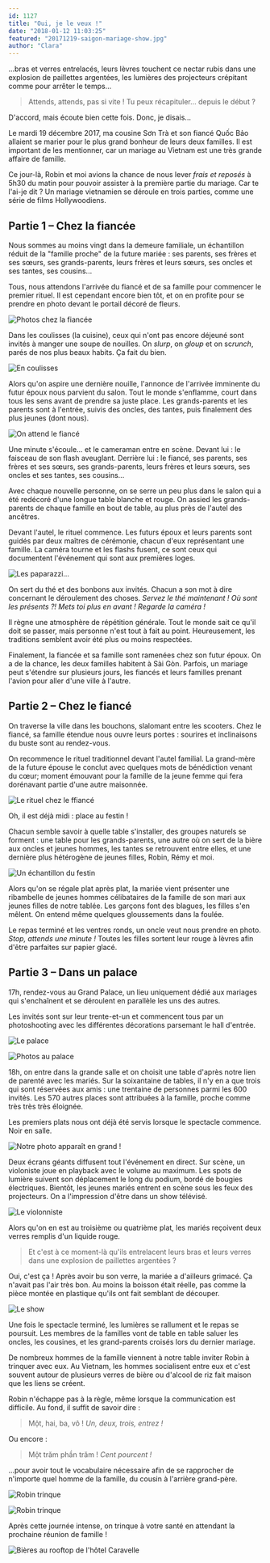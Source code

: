 ```yaml
---
id: 1127
title: "Oui, je le veux !"
date: "2018-01-12 11:03:25"
featured: "20171219-saigon-mariage-show.jpg"
author: "Clara"
---
```


...bras et verres entrelacés, leurs lèvres touchent ce nectar rubis dans une
explosion de paillettes argentées, les lumières des projecteurs crépitant comme
pour arrêter le temps...

> Attends, attends, pas si vite ! Tu peux récapituler... depuis le début ?

D'accord, mais écoute bien cette fois. Donc, je disais...

Le mardi 19 décembre 2017, ma cousine Sơn Trà et son fiancé Quốc Bảo allaient se
marier pour le plus grand bonheur de leurs deux familles. Il est important de
les mentionner, car un mariage au Vietnam est une très grande affaire de
famille.

Ce jour-là, Robin et moi avions la chance de nous lever _frais et reposés_ à
5h30 du matin pour pouvoir assister à la première partie du mariage. Car te
l'ai-je dit ? Un mariage vietnamien se déroule en trois parties, comme une série
de films Hollywoodiens.

## Partie 1 – Chez la fiancée

Nous sommes au moins vingt dans la demeure familiale, un échantillon réduit de
la "famille proche" de la future mariée : ses parents, ses frères et ses sœurs,
ses grands-parents, leurs frères et leurs sœurs, ses oncles et ses tantes, ses
cousins...

Tous, nous attendons l'arrivée du fiancé et de sa famille pour commencer le
premier rituel. Il est cependant encore bien tôt, et on en profite pour se
prendre en photo devant le portail décoré de fleurs.

![Photos chez la fiancée](20171219-saigon-mariage-photos.jpg)

Dans les coulisses (la cuisine), ceux qui n'ont pas encore déjeuné sont invités
à manger une soupe de nouilles. On _slurp_, on _gloup_ et on sc*runch*, parés de
nos plus beaux habits. Ça fait du bien.

![En coulisses](20171219-saigon-mariage-coulisses.jpg "En cuisine, certains se reposent en attendant le début des festivités")

Alors qu'on aspire une dernière nouille, l'annonce de l'arrivée imminente du
futur époux nous parvient du salon. Tout le monde s'enflamme, court dans tous
les sens avant de prendre sa juste place. Les grands-parents et les parents sont
à l'entrée, suivis des oncles, des tantes, puis finalement des plus jeunes (dont
nous).

![On attend le fiancé](20171219-saigon-mariage-attente.jpg "Bien ordonnés, on attend l'arrivé du fiancé")

Une minute s'écoule... et le cameraman entre en scène. Devant lui : le faisceau
de son flash aveuglant. Derrière lui : le fiancé, ses parents, ses frères et ses
sœurs, ses grands-parents, leurs frères et leurs sœurs, ses oncles et ses
tantes, ses cousins...

Avec chaque nouvelle personne, on se serre un peu plus dans le salon qui a été
redécoré d'une longue table blanche et rouge. On assied les grands-parents de
chaque famille en bout de table, au plus près de l'autel des ancêtres.

Devant l'autel, le rituel commence. Les futurs époux et leurs parents sont
guidés par deux maîtres de cérémonie, chacun d'eux représentant une famille. La
caméra tourne et les flashs fusent, ce sont ceux qui documentent l'événement qui
sont aux premières loges.

![Les paparazzi...](20171219-saigon-mariage-paparazzi.jpg)

On sert du thé et des bonbons aux invités. Chacun a son mot à dire concernant le
déroulement des choses. _Servez le thé maintenant ! Où sont les présents ?! Mets
toi plus en avant ! Regarde la caméra !_

Il règne une atmosphère de répétition générale. Tout le monde sait ce qu'il doit
se passer, mais personne n'est tout à fait au point. Heureusement, les
traditions semblent avoir été plus ou moins respectées.

Finalement, la fiancée et sa famille sont ramenées chez son futur époux. On a de
la chance, les deux familles habitent à Sài Gòn. Parfois, un mariage peut
s'étendre sur plusieurs jours, les fiancés et leurs familles prenant l'avion
pour aller d'une ville à l'autre.

## Partie 2 – Chez le fiancé

On traverse la ville dans les bouchons, slalomant entre les scooters. Chez le
fiancé, sa famille étendue nous ouvre leurs portes : sourires et inclinaisons du
buste sont au rendez-vous.

On recommence le rituel traditionnel devant l'autel familial. La grand-mère de
la future épouse le conclut avec quelques mots de bénédiction venant du cœur;
moment émouvant pour la famille de la jeune femme qui fera dorénavant partie
d'une autre maisonnée.

![Le rituel chez le ffiancé](20171219-saigon-mariage-rituel.jpg "Le rituel continue chez le futur époux")

Oh, il est déjà midi : place au festin !

Chacun semble savoir à quelle table s'installer, des groupes naturels se forment
: une table pour les grands-parents, une autre où on sert de la bière aux oncles
et jeunes hommes, les tantes se retrouvent entre elles, et une dernière plus
hétérogène de jeunes filles, Robin, Rémy et moi.

![Un échantillon du festin](20171219-saigon-mariage-festin.jpg)

Alors qu'on se régale plat après plat, la mariée vient présenter une ribambelle
de jeunes hommes célibataires de la famille de son mari aux jeunes filles de
notre tablée. Les garçons font des blagues, les filles s'en mêlent. On entend
même quelques gloussements dans la foulée.

Le repas terminé et les ventres ronds, un oncle veut nous prendre en photo.
_Stop, attends une minute_ _!_ Toutes les filles sortent leur rouge à lèvres
afin d'être parfaites sur papier glacé.

## Partie 3 – Dans un palace

17h, rendez-vous au Grand Palace, un lieu uniquement dédié aux mariages qui
s'enchaînent et se déroulent en parallèle les uns des autres.

Les invités sont sur leur trente-et-un et commencent tous par un photoshooting
avec les différentes décorations parsemant le hall d'entrée.

![Le palace](20171219-saigon-mariage-palace.jpg "Un autre mariage se déroule à côté du nôtre")

![Photos au palace](20171219-saigon-mariage-photos-palace.jpg "Photoshooting en cours")

18h, on entre dans la grande salle et on choisit une table d'après notre lien de
parenté avec les mariés. Sur la soixantaine de tables, il n'y en a que trois qui
sont réservées aux amis : une trentaine de personnes parmi les 600 invités. Les
570 autres places sont attribuées à la famille, proche comme très très très
éloignée.

Les premiers plats nous ont déjà été servis lorsque le spectacle commence. Noir
en salle.

![Notre photo apparaît en grand !](20171219-saigon-mariage-photo-nous.jpg "Les photos prises quelques minutes plus tôt apparaissent à l'écran. Robin dépasse tout le monde d'une bonne tête !")

Deux écrans géants diffusent tout l'événement en direct. Sur scène, un
violoniste joue en playback avec le volume au maximum. Les spots de lumière
suivent son déplacement le long du podium, bordé de bougies électriques.
Bientôt, les jeunes mariés entrent en scène sous les feux des projecteurs. On a
l'impression d'être dans un show télévisé.

![Le violonniste](20171219-saigon-mariage-violon.jpg "Le violoniste fait son playback")

Alors qu'on en est au troisième ou quatrième plat, les mariés reçoivent deux
verres remplis d'un liquide rouge.

> Et c'est à ce moment-là qu'ils entrelacent leurs bras et leurs verres dans une
> explosion de paillettes argentées ?

Oui, c'est ça ! Après avoir bu son verre, la mariée a d'ailleurs grimacé. Ça
n'avait pas l'air très bon. Au moins la boisson était réelle, pas comme la pièce
montée en plastique qu'ils ont fait semblant de découper.

![Le show](20171219-saigon-mariage-show.jpg "Les mariés posent le couteau contre la fausse pièce montée")

Une fois le spectacle terminé, les lumières se rallument et le repas se
poursuit. Les membres de la familles vont de table en table saluer les oncles,
les cousines, et les grand-parents croisés lors du dernier mariage.

De nombreux hommes de la famille viennent à notre table inviter Robin à trinquer
avec eux. Au Vietnam, les hommes socialisent entre eux et c'est souvent autour
de plusieurs verres de bière ou d'alcool de riz fait maison que les liens se
créent.

Robin n'échappe pas à la règle, même lorsque la communication est difficile. Au
fond, il suffit de savoir dire :

> Một, hai, ba, vô ! _Un, deux, trois, entrez !_

Ou encore :

> Một trăm phần trăm ! _Cent pourcent !_

...pour avoir tout le vocabulaire nécessaire afin de se rapprocher de n'importe
quel homme de la famille, du cousin à l'arrière grand-père.

![Robin trinque](20171219-saigon-mariage-robin-trinque2.jpg "On invite Robin à boire...")

![Robin trinque](20171219-saigon-mariage-robin-trinque1.jpg "...et à boire...")

Après cette journée intense, on trinque à votre santé en attendant la prochaine
réunion de famille !

![Bières au rooftop de l'hôtel Caravelle](20171225-saigon-bieres-caravelle.jpg)
